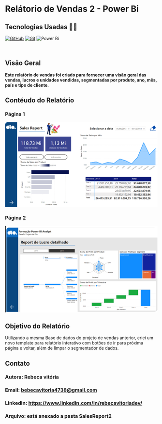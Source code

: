 </h1>
<h1>
   <span>Relátorio de Vendas 2 - Power Bi</span>
</h1>

## Tecnologias Usadas 👩‍💻
[![GitHub](https://img.shields.io/badge/GitHub-000?style=for-the-badge&logo=github&logoColor=30A3DC)](https://docs.github.com/)
[![Git](https://img.shields.io/badge/Git-000?style=for-the-badge&logo=git&logoColor=E94D5F)](https://git-scm.com/doc)
![Power Bi](https://img.shields.io/badge/power_bi-F2C811?style=for-the-badge&logo=powerbi&logoColor=black)

<br />

## Visão Geral
 <b>Este relatório de vendas foi criado para fornecer uma visão geral das vendas, lucros e unidades vendidas, segmentadas por produto, ano, mês, país e tipo de cliente. </b>

## Contéudo do Relatório
### Página 1
![alt text](image-2.png)


### Página 2
![alt text](image-1.png)


## Objetivo do Relatório
<p>
Utilizando a mesma Base de dados do projeto de vendas anterior, criei um novo template para relatório interativo com botões de ir para próxima página e voltar, além de limpar o segmentador de dados.
</p>
    
## Contato
   ### Autora: Rebeca vitória
   ### Email: bebecavitoria4738@gmail.com
   ### Linkedin: https://www.linkedin.com/in/rebecavitoriadev/
   ### Arquivo: está anexado a pasta SalesReport2


       




  
